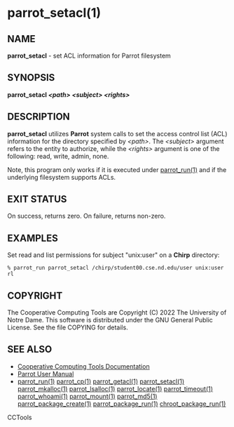 






















# parrot_setacl(1)

## NAME
**parrot_setacl** - set ACL information for Parrot filesystem

## SYNOPSIS
**parrot_setacl _&lt;path&gt;_ _&lt;subject&gt;_ _&lt;rights&gt;_**

## DESCRIPTION
**parrot_setacl** utilizes **Parrot** system calls to set the access
control list (ACL) information for the directory specified by _&lt;path&gt;_.  The
_&lt;subject&gt;_ argument refers to the entity to authorize, while the
_&lt;rights&gt;_ argument is one of the following: read, write, admin, none.

Note, this program only works if it is executed under [parrot_run(1)](parrot_run.md) and if the
underlying filesystem supports ACLs.

## EXIT STATUS
On success, returns zero.  On failure, returns non-zero.

## EXAMPLES
Set read and list permissions for subject "unix:user" on a **Chirp** directory:

```
% parrot_run parrot_setacl /chirp/student00.cse.nd.edu/user unix:user rl
```

## COPYRIGHT
The Cooperative Computing Tools are Copyright (C) 2022 The University of Notre Dame.  This software is distributed under the GNU General Public License.  See the file COPYING for details.

## SEE ALSO

- [Cooperative Computing Tools Documentation]("../index.html")
- [Parrot User Manual]("../parrot.html")
- [parrot_run(1)](parrot_run.md) [parrot_cp(1)](parrot_cp.md) [parrot_getacl(1)](parrot_getacl.md)  [parrot_setacl(1)](parrot_setacl.md)  [parrot_mkalloc(1)](parrot_mkalloc.md)  [parrot_lsalloc(1)](parrot_lsalloc.md)  [parrot_locate(1)](parrot_locate.md)  [parrot_timeout(1)](parrot_timeout.md)  [parrot_whoami(1)](parrot_whoami.md)  [parrot_mount(1)](parrot_mount.md)  [parrot_md5(1)](parrot_md5.md)  [parrot_package_create(1)](parrot_package_create.md)  [parrot_package_run(1)](parrot_package_run.md)  [chroot_package_run(1)](chroot_package_run.md)


CCTools
